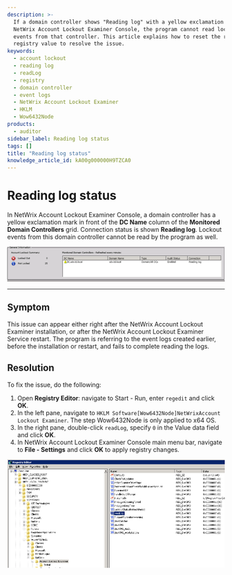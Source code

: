 ```yaml
---
description: >-
  If a domain controller shows "Reading log" with a yellow exclamation in the
  NetWrix Account Lockout Examiner Console, the program cannot read lockout
  events from that controller. This article explains how to reset the readLog
  registry value to resolve the issue.
keywords:
  - account lockout
  - reading log
  - readLog
  - registry
  - domain controller
  - event logs
  - NetWrix Account Lockout Examiner
  - HKLM
  - Wow6432Node
products:
  - auditor
sidebar_label: Reading log status
tags: []
title: "Reading log status"
knowledge_article_id: kA00g000000H9TZCA0
---
```


# Reading log status

In NetWrix Account Lockout Examiner Console, a domain controller has a yellow exclamation mark in front of the **DC Name** column of the **Monitored Domain Controllers** grid. Connection status is shown **Reading log**. Lockout events from this domain controller cannot be read by the program as well.

![User-added image](images/ka04u000000HcNK_0EM700000004x01.png)

---

## Symptom

This issue can appear either right after the NetWrix Account Lockout Examiner installation, or after the NetWrix Account Lockout Examiner Service restart. The program is referring to the event logs created earlier, before the installation or restart, and fails to complete reading the logs.

## Resolution

To fix the issue, do the following:

1. Open **Registry Editor**: navigate to Start - Run, enter `regedit` and click **OK**.
2. In the left pane, navigate to `HKLM Software[Wow6432Node]NetWrixAccount Lockout Examiner`. The step Wow6432Node is only applied to x64 OS.
3. In the right pane, double-click `readLog`, specify `0` in the Value data field and click **OK**.
4. In NetWrix Account Lockout Examiner Console main menu bar, navigate to **File - Settings** and click **OK** to apply registry changes.

![User-added image](images/ka04u000000HcNK_0EM700000004wzw.png)
